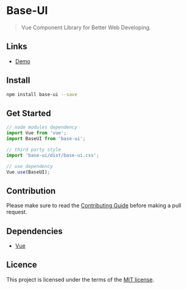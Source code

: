 # Base-UI

> Vue Component Library for Better Web Developing.

## Links

* [Demo](https://base-ui.yangqianguan.com)

## Install

```bash
npm install base-ui --save
```

## Get Started

```javascript
// node modules dependency
import Vue from 'vue';
import BaseUI from 'base-ui';

// third party style
import 'base-ui/dist/base-ui.css';

// use dependency
Vue.use(BaseUI);
```

## Contribution

Please make sure to read the [Contributing Guide](https://github.com/sin-group/base-ui/blob/master/CONTRIBUTING.md) before making a pull request.

## Dependencies

* [Vue](https://vuejs.org/)

## Licence

This project is licensed under the terms of the [MIT license](https://github.com/sin-group/base-ui/blob/master/LICENSE).
